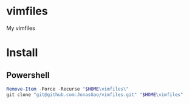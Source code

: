 # vimfiles
My vimfiles

# Install

## Powershell

```powershell
Remove-Item -Force -Recurse "$HOME\vimfiles\"
git clone "git@github.com:JonasGao/vimfiles.git" "$HOME\vimfiles"
```
